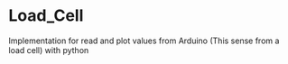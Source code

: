 # Load_Cell
Implementation for read and plot values from Arduino (This sense from a load cell) with python

